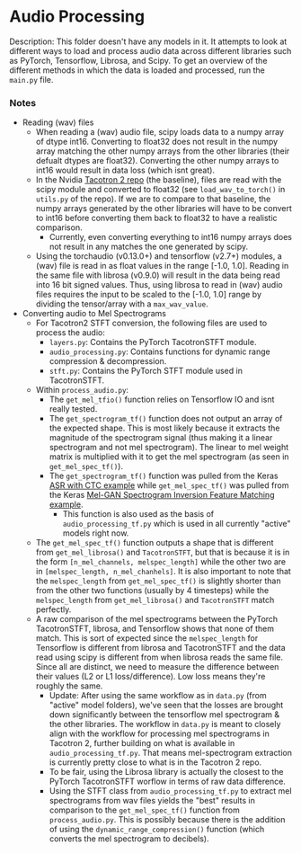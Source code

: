 # Audio Processing

Description: This folder doesn't have any models in it. It attempts to look at different ways to load and process audio data across different libraries such as PyTorch, Tensorflow, Librosa, and Scipy. To get an overview of the different methods in which the data is loaded and processed, run the `main.py` file.


### Notes

 * Reading (wav) files
     * When reading a (wav) audio file, scipy loads data to a numpy array of dtype int16. Converting to float32 does not result in the numpy array matching the other numpy arrays from the other libraries (their defualt dtypes are float32). Converting the other numpy arrays to int16 would result in data loss (which isnt great).
     * In the Nvidia [Tacotron 2 repo](https://github.com/NVIDIA/tacotron2) (the baseline), files are read with the scipy module and converted to float32 (see `load_wav_to_torch()` in `utils.py` of the repo). If we are to compare to that baseline, the numpy arrays generated by the other libraries will have to be convert to int16 before converting them back to float32 to have a realistic comparison.
         * Currently, even converting everything to int16 numpy arrays does not result in any matches the one generated by scipy.
     * Using the torchaudio (v0.13.0+) and tensorflow (v2.7+) modules, a (wav) file is read in as float values in the range [-1.0, 1.0]. Reading in the same file with librosa (v0.9.0) will result in the data being read into 16 bit signed values. Thus, using librosa to read in (wav) audio files requires the input to be scaled to the [-1.0, 1.0] range by dividing the tensor/array with a `max_wav_value`.
 * Converting audio to Mel Spectrograms
     * For Tacotron2 STFT conversion, the following files are used to process the audio:
         * `layers.py`: Contains the PyTorch TacotronSTFT module.
         * `audio_processing.py`: Contains functions for dynamic range compression & decompression.
         * `stft.py`: Contains the PyTorch STFT module used in TacotronSTFT.
     * Within `process_audio.py`:
         * The `get_mel_tfio()` function relies on Tensorflow IO and isnt really tested.
         * The `get_spectrogram_tf()` function does not output an array of the expected shape. This is most likely because it extracts the magnitude of the spectrogram signal (thus making it a linear spectrogram and not mel spectrogram). The linear to mel weight matrix is multiplied with it to get the mel spectrogram (as seen in `get_mel_spec_tf()`).
         * The `get_spectrogram_tf()` function was pulled from the Keras [ASR with CTC example](https://keras.io/examples/audio/ctc_asr/#preprocessing) while `get_mel_spec_tf()` was pulled from the Keras [Mel-GAN Spectrogram Inversion Feature Matching example](https://keras.io/examples/audio/melgan_spectrogram_inversion/).
             * This function is also used as the basis of `audio_processing_tf.py` which is used in all currently "active" models right now.
     * The `get_mel_spec_tf()` function outputs a shape that is different from `get_mel_librosa()` and `TacotronSTFT`, but that is because it is in the form `[n_mel_channels, melspec_length]` while the other two are in `[melspec_length, n_mel_chanhels]`. It is also important to note that the `melspec_length` from `get_mel_spec_tf()` is slightly shorter than from the other two functions (usually by 4 timesteps) while the `melspec_length` from `get_mel_librosa()` and `TacotronSTFT` match perfectly.
     * A raw comparison of the mel spectrograms between the PyTorch TacotronSTFT, librosa, and Tensorflow shows that none of them match. This is sort of expected since the `melspec_length` for Tensorflow is different from librosa and TacotronSTFT and the data read using scipy is different from when librosa reads the same file. Since all are distinct, we need to measure the difference between their values (L2 or L1 loss/difference). Low loss means they're roughly the same.
         * Update: After using the same workflow as in `data.py` (from "active" model folders), we've seen that the losses are brought down significantly between the tensorflow mel spectrogram & the other libraries. The workflow in `data.py` is meant to closely align with the workflow for processing mel spectrograms in Tacotron 2, further building on what is available in `audio_processing_tf.py`. That means mel-spectrogram extraction is currently pretty close to what is in the Tacotron 2 repo.
         * To be fair, using the Librosa library is actually the closest to the PyTorch TacotronSTFT worflow in terms of raw data difference.
         * Using the STFT class from `audio_processing_tf.py` to extract mel spectrograms from wav files yields the "best" results in comparison to the `get_mel_spec_tf()` function from `process_audio.py`. This is possibly because there is the addition of using the `dynamic_range_compression()` function (which converts the mel spectrogram to decibels).